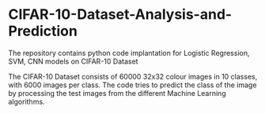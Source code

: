 # CIFAR-10-Dataset-Analysis-and-Prediction
The repository contains python code implantation for Logistic Regression, SVM, CNN models on CIFAR-10 Dataset

The CIFAR-10 Dataset consists of 60000 32x32 colour images in 10 classes, with 6000 images per class. 
The code tries to predict the class of the image by processing the test images from the different Machine Learning algorithms.

